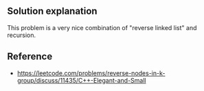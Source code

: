 ## Solution explanation

This problem is a very nice combination of "reverse linked list" and recursion.

## Reference

- https://leetcode.com/problems/reverse-nodes-in-k-group/discuss/11435/C++-Elegant-and-Small